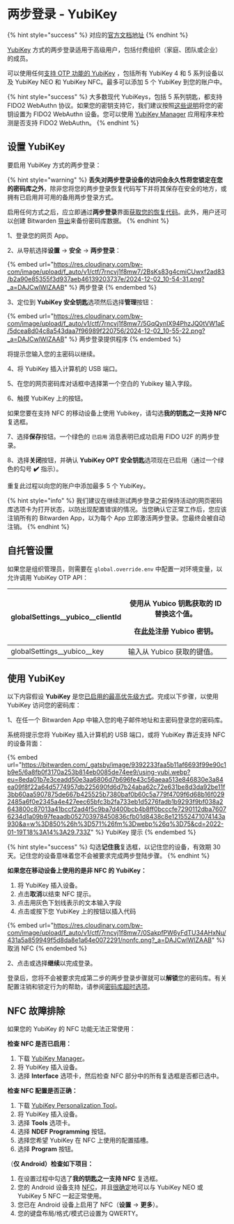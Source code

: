 # 两步登录 - YubiKey

{% hint style="success" %}
对应的[官方文档地址](https://bitwarden.com/help/article/setup-two-step-login-yubikey/)
{% endhint %}

[YubiKey](https://www.yubico.com/) 方式的两步登录适用于高级用户，包括付费组织（家庭、团队或企业）的成员。

可以使用任何[支持 OTP 功能的 YubiKey](https://www.yubico.com/products/yubikey-hardware/compare-yubikeys/) ，包括所有 YubiKey 4 和 5 系列设备以及 YubiKey NEO 和 YubiKey NFC。最多可以添加 5 个 YubiKey 到您的账户中。

{% hint style="success" %}
大多数现代 YubiKeys，包括 5 系列钥匙，都支持 FIDO2 WebAuthn 协议。如果您的密钥支持它，我们建议按照[这些说明](../../my-account/two-step-login/setup-guides/two-step-login-via-fido.md)将您的密钥设置为 FIDO2 WebAuthn 设备。您可以使用 [YubiKey Manager](https://www.yubico.com/support/download/yubikey-manager/) 应用程序来检测是否支持 FIDO2 WebAuthn。
{% endhint %}

## 设置 YubiKey <a href="#setup-yubikey" id="setup-yubikey"></a>

要启用 YubiKey 方式的两步登录：

{% hint style="warning" %}
**丢失对两步登录设备的访问会永久性将您锁定在您的密码库之外**，除非您将您的两步登录恢复代码写下并将其保存在安全的地方，或拥有已启用并可用的备用两步登录方式。

启用任何方式之后，应立即通过**两步登录**界面[获取您的恢复代码](../recovery-codes.md)。此外，用户还可以创建 Bitwarden [导出](../../import-export/export-vault-data.md)来备份密码库数据。
{% endhint %}

1、登录您的网页 App。

2、从导航选择**设置** → **安全** → **两步登录**：

{% embed url="https://res.cloudinary.com/bw-com/image/upload/f_auto/v1/ctf/7rncvj1f8mw7/2BsKs83g4cmiCUwxf2ad83/b2a90e85355f3d937aeb46139203737e/2024-12-02_10-54-31.png?_a=DAJCwlWIZAAB" %}
两步登录
{% endembed %}

3、定位到 **YubiKey 安全钥匙**选项然后选择**管理**按钮：

{% embed url="https://res.cloudinary.com/bw-com/image/upload/f_auto/v1/ctf/7rncvj1f8mw7/5GqQynIX94PhzJQ0tVW1aE/5dcea8d04c8a543daa7f96989f220756/2024-12-02_10-55-22.png?_a=DAJCwlWIZAAB" %}
两步登录提供程序
{% endembed %}

将提示您输入您的主密码以继续。

4、将 YubiKey 插入计算机的 USB 端口。

5、在您的网页密码库对话框中选择第一个空白的 Yubikey 输入字段。

6、触摸 YubiKey 上的按钮。

如果您要在支持 NFC 的移动设备上使用 Yubikey，请勾选**我的钥匙之一支持 NFC** 复选框。

7、选择**保存**按钮。一个绿色的 `已启用` 消息表明已成功启用 FIDO U2F 的两步登录。

8、选择**关闭**按钮，并确认 **YubiKey OPT 安全钥匙**选项现在已启用（通过一个绿色的勾号 **✔️** 指示）。

重复此过程以向您的账户中添加最多 5 个 YubiKey。

{% hint style="info" %}
我们建议在继续测试两步登录之前保持活动的网页密码库选项卡为打开状态，以防出现配置错误的情况。当您确认它正常工作后，您应该注销所有的 Bitwarden App，以为每个 App 立即激活两步登录。您最终会被自动注销。
{% endhint %}

## 自托管设置 <a href="#self-hosted-setup" id="self-hosted-setup"></a>

如果您是组织管理员，则需要在 `global.override.env` 中配置一对环境变量，以允许调用 YubiKey OTP API：

| globalSettings\_\_yubico\_\_clientId | <p>使用从 Yubico 钥匙获取的 ID 替换这个值。</p><p>在<a href="https://upgrade.yubico.com/getapikey/">此处</a>注册 Yubico 密钥。</p> |
| ------------------------------------ | ------------------------------------------------------------------------------------------------------------ |
| globalSettings\_\_yubico\_\_key      | 输入从 Yubico 获取的键值。                                                                                            |

## 使用 YubiKey <a href="#use-yubikey" id="use-yubikey"></a>

以下内容假设 **YubiKey** 是您[已启用的最高优先级方式](../two-step-login-methods.md#using-multiple-methods)。完成以下步骤，以使用 YubiKey 访问您的密码库：

1、在任一个 Bitwarden App 中输入您的电子邮件地址和主密码登录您的密码库。

系统将提示您将 YubiKey 插入计算机的 USB 端口，或将 YubiKey 靠近支持 NFC 的设备背面：

{% embed url="https://bitwarden.com/_gatsby/image/9392233faa5b11af6693f99e90c1b9e5/6a8fb0f3170a253b814eb0085de74ee9/using-yubi.webp?eu=8eda01b7e3ceadd50e3aa6806d7b696fe43c56aeaa513e846830e3a84ea09f8f22a64d5774957db225690fd6d7b24aba62c72e631be8d3da92be11f3bb60aa5907875de667b425525b7380baf0b60c5a779f4709f6d68b16f0292485a6f0e2345a4e427eec65bfc3b2fa733eb1d5276fadb1b9293f9bf038a2643800c87013a41bccf2ad4f5c9ba7d400bcb4b8ff0bcccfe7290112dba76076234d1a09b97feaadb052703978450836cfb01d8438c8e121552471074143a930&a=w%3D850%26h%3D571%26fm%3Dwebp%26q%3D75&cd=2022-01-19T18%3A14%3A29.733Z" %}
YubiKey 提示
{% endembed %}

{% hint style="success" %}
勾选**记住我**复选框，以记住您的设备，有效期 30 天。记住您的设备意味着您不会被要求完成两步登陆步骤。
{% endhint %}

**如果您在移动设备上使用的是非 NFC 的 YubiKey：**

1. 将 YubiKey 插入设备。
2. 点击**取消**以结束 NFC 提示。
3. 点击用灰色下划线表示的文本输入字段
4. 点击或按下您 YubiKey 上的按钮以插入代码

{% embed url="https://res.cloudinary.com/bw-com/image/upload/f_auto/v1/ctf/7rncvj1f8mw7/0SakpfPW6yFdTU34AHxNu/431a5a859949f5d8da8e1a64e0072291/nonfc.png?_a=DAJCwlWIZAAB" %}
取消 NFC
{% endembed %}

2、点击或选择**继续**以完成登录。

登录后，您将不会被要求完成第二步的两步登录步骤就可以**解锁**您的密码库。有关配置注销和锁定行为的帮助，请参阅[密码库超时选项](../../your-vault/vault-timeout-options.md)。

## NFC 故障排除 <a href="#nfc-troubleshooting" id="nfc-troubleshooting"></a>

如果您的 YubiKey 的 NFC 功能无法正常使用：

**检查 NFC 是否已启用：**

1. 下载 [YubiKey Manager](https://www.yubico.com/products/services-software/download/yubikey-manager/)。
2. 将 YubiKey 插入设备。
3. 选择 **Interface** 选项卡，然后检查 NFC 部分中的所有复选框是否都已选中。

**检查 NFC 配置是否正确：**

1. 下载 [YubiKey Personalization Tool](https://www.yubico.com/products/services-software/download/yubikey-personalization-tools/)。
2. 将 YubiKey 插入设备。
3. 选择 **Tools** 选项卡。
4. 选择 **NDEF Programming** 按钮。
5. 选择您希望 YubiKey 在 NFC 上使用的配置插槽。
6. 选择 **Program** 按钮。

（**仅 Android）检查如下项目：**

1. 在设置过程中勾选了**我的钥匙之一支持 NFC** 复选框。
2. 您的 Android 设备支持 [NFC](https://en.wikipedia.org/wiki/List_of_NFC-enabled_mobile_devices)，并且[很确定](https://forum.yubico.com/viewtopic1c5f.html?f=26\&t=1302)地可以与 YubiKey NEO 或 YubiKey 5 NFC 一起正常使用。
3. 您已在 Android 设备上启用了 NFC（**设置** → **更多**）。
4. 您的键盘布局/格式/模式已设置为 QWERTY。
